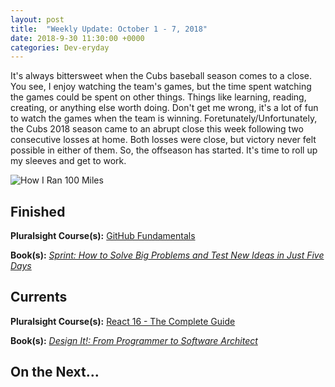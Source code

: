 ```yaml
---
layout: post
title:  "Weekly Update: October 1 - 7, 2018"
date: 2018-9-30 11:30:00 +0000
categories: Dev-eryday
---
```


It's always bittersweet when the Cubs baseball season comes to a close. You see, I enjoy watching the team's games, but the time spent watching the games could be spent on other things. Things like learning, reading, creating, or anything else worth doing. Don't get me wrong, it's a lot of fun to watch the games when the team is winning. Foretunately/Unfortunately, the Cubs 2018 season came to an abrupt close this week following two consecutive losses at home. Both losses were close, but victory never felt possible in either of them. So, the offseason has started. It's time to roll up my sleeves and get to work.

![How I Ran 100 Miles](https://farm2.staticflickr.com/1934/30063883737_9a74091b61.jpg)



## Finished

**Pluralsight Course(s):** [GitHub Fundamentals][ghf]

**Book(s):** *[Sprint: How to Solve Big Problems and Test New Ideas in Just Five Days][spr]*

## Currents

**Pluralsight Course(s):** [React 16 - The Complete Guide][re]

**Book(s):** *[Design It!: From Programmer to Software Architect][di]*

## On the Next...



[di]: https://www.amazon.com/Design-Programmer-Architect-Pragmatic-Programmers/dp/1680502093/
[re]: https://www.udemy.com/react-the-complete-guide-incl-redux/
[src]: https://chatappwithsignalr.azurewebsites.net/index.html
[oau]: https://app.pluralsight.com/library/courses/oauth-2-getting-started/table-of-contents
[tib]: https://www.amazon.com/Thinking-Bets-Making-Smarter-Decisions-ebook/dp/B074DG9LQF/
[lgs]: https://app.pluralsight.com/library/courses/less-getting-started/table-of-contents
[gf]: https://app.pluralsight.com/library/courses/github-fundamentals/table-of-contents
[tfs]: https://www.amazon.com/Thinking-Fast-Slow-Daniel-Kahneman-ebook/dp/B00555X8OA/
[tw]: https://tailwindcss.com/
[hn]: https://news.ycombinator.com/item?id=18084013
[mlc]: http://course.fast.ai/ml.html
[ghf]: https://app.pluralsight.com/library/courses/github-fundamentals/table-of-contents
[spr]: https://www.amazon.com/Sprint-Solve-Problems-Test-Ideas-ebook/dp/B010MH1DAQ/